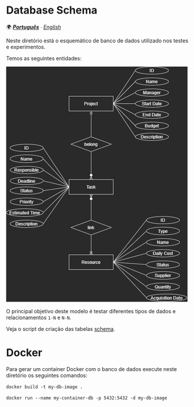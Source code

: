 # Database Schema

🌍 *[**Português**](README_pt.md) ∙ [English](README.md)*

Neste diretório está o esquemático de banco de dados utilizado nos testes e experimentos.

Temos as seguintes entidades:

![DiagramaER](er-diagram.png)

O principal objetivo deste modelo é testar diferentes tipos de dados e relacionamentos `1-N` e `N-N`.

Veja o script de criação das tabelas [schema](schema.sql).

# Docker

Para gerar um container Docker com o banco de dados execute neste diretório os seguintes comandos:

```shell
docker build -t my-db-image .
```

```shell
docker run --name my-container-db -p 5432:5432 -d my-db-image
```